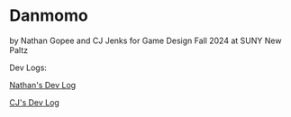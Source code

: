 # Danmomo 

by Nathan Gopee and CJ Jenks for Game Design Fall 2024 at SUNY New Paltz

Dev Logs:

[Nathan's Dev Log](https://github.com/ndg8743/Danmomo/blob/main/gopee-devlog.md)

[CJ's Dev Log](https://github.com/ndg8743/Danmomo/blob/main/jenks-devlog.md) 
